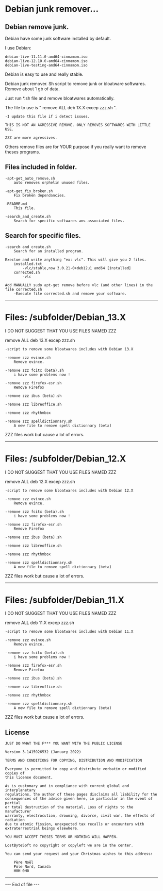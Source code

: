 # Debian junk remover...

Debian remove junk.
--------------------------------------------------------------------

Debian have some junk software installed by default.

I use Debian:

	debian-live-11.11.0-amd64-cinnamon.iso
	debian-live-12.10.0-amd64-cinnamon.iso
	debian-live-testing-amd64-cinnamon.iso


Debian is easy to use and really stable.

Debian junk remover. Sh script to remove junk or bloatware softwares. Remove about 1 gb of data.

Just run *.sh file and remove bloatwares automatically.

The file to use is " remove ALL deb 1X.X excep zzz.sh ".


	-I update this file if i detect issues.
	
	THIS IS NOT AN AGRESSIVE REMOVE. ONLY REMOVES SOFTWARES WITH LITTLE USE.

	ZZZ are more agressives.

Others remove files are for YOUR purpose if you really want to remove theses programs.

Files included in folder.
--------------------------------------------------------------------

	-apt-get_auto_remove.sh
		auto removes orphelin unused files.
	
	-apt-get_fix_broken.sh
		Fix broken dependancies.
	
	-README.md
		This file.

	-search_and_create.sh
		Search for specific softwares ans associated files.


Search for specific files.
--------------------------------------------------------------------

	-search and create.sh
		Search for an installed program.
	
	Exectue and write anything "ex: vlc". This will give you 2 files.
		installed.txt
			-vlc/stable,now 3.0.21-0+deb12u1 amd64 [installed]
		corrected.sh
			-vlc

	Add MANUALLY sudo apt-get remove before vlc (and other lines) in the file corrected.sh
		-Execute file corrected.sh and remove your software.

--------------------------------------------------------------------

# Files: /subfolder/Debian_13.X

I DO NOT SUGGEST THAT YOU USE FILES NAMED ZZZ

remove ALL deb 13.X excep zzz.sh

	-script to remove some bloatwares includes with Debian 13.X

	-remove zzz evince.sh
		Remove evince.

	-remove zzz fcitx (beta).sh
		i have some problems now !

	-remove zzz firefox-esr.sh
		Remove Firefox
	
	-remove zzz ibus (beta).sh

	-remove zzz libreoffice.sh
	
	-remove zzz rhythmbox

	-remove zzz spelldictionnary.sh
		A new file to remove spell dictionnary (beta)

ZZZ files work but cause a lot of errors.

--------------------------------------------------------------------

# Files: /subfolder/Debian_12.X

I DO NOT SUGGEST THAT YOU USE FILES NAMED ZZZ

remove ALL deb 12.X excep zzz.sh

	-script to remove some bloatwares includes with Debian 12.X

	-remove zzz evince.sh
		Remove evince.

	-remove zzz fcitx (beta).sh
		i have some problems now !

	-remove zzz firefox-esr.sh
		Remove Firefox
	
	-remove zzz ibus (beta).sh

	-remove zzz libreoffice.sh
	
	-remove zzz rhythmbox

	-remove zzz spelldictionnary.sh
		A new file to remove spell dictionnary (beta)

ZZZ files work but cause a lot of errors.

--------------------------------------------------------------------

# Files: /subfolder/Debian_11.X

I DO NOT SUGGEST THAT YOU USE FILES NAMED ZZZ

remove ALL deb 11.X excep zzz.sh

	-script to remove some bloatwares includes with Debian 11.X

	-remove zzz evince.sh
		Remove evince.

	-remove zzz fcitx (beta).sh
		i have some problems now !

	-remove zzz firefox-esr.sh
		Remove Firefox
	
	-remove zzz ibus (beta).sh

	-remove zzz libreoffice.sh
	
	-remove zzz rhythmbox

	-remove zzz spelldictionnary.sh
		A new file to remove spell dictionnary (beta)

ZZZ files work but cause a lot of errors.

License
--------------------------------------------------------------------

 	JUST DO WHAT THE F*** YOU WANT WITH THE PUBLIC LICENSE
 	
 	Version 3.1415926532 (January 2022)
 	
 	TERMS AND CONDITIONS FOR COPYING, DISTRIBUTION AND MODIFICATION
    	
	Everyone is permitted to copy and distribute verbatim or modified copies of
 	this license document.
 	
 	As is customary and in compliance with current global and interplanetary
 	regulations, the author of these pages disclaims all liability for the
 	consequences of the advice given here, in particular in the event of partial
 	or total destruction of the material, Loss of rights to the manufacturer
 	warranty, electrocution, drowning, divorce, civil war, the effects of radiation
 	due to atomic fission, unexpected tax recalls or encounters with
 	extraterrestrial beings elsewhere.
 	
 	YOU MUST ACCEPT THESES TERMS OR NOTHING WILL HAPPEN.
 	
 	LostByteSoft no copyright or copyleft we are in the center.
 	
 	You can send your request and your Christmas wishes to this address:
 	
 		Père Noël
 		Pôle Nord, Canada
 		H0H 0H0

--------------------------------------------------------------------
 --- End of file ---

